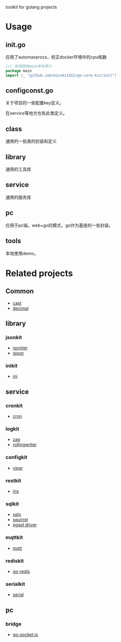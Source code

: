 toolkit for golang projects

# Usage

## init.go
应用了automaxprocs，校正docker环境中的cpu核数

```go
/// 在项目的main中先导入
package main
import (_ "github.com/mizuki1412/go-core-kit/init")
```

## configconst.go
关于项目的一些配置key定义。

在service等地方也有此类定义。

## class
通用的一些类的封装和定义

## library
通用的工具库

## service
通用的服务库

## pc
应用于pc端，web+go的模式，go作为基座的一些封装。

## tools
本地使用demo。

# Related projects

## Common
- [cast](https://github.com/spf13/cast)
- [decimal](https://github.com/shopspring/decimal)

## library

### jsonkit
- [jsoniter](https://github.com/json-iterator/go)
- [gjson](https://github.com/tidwall/gjson)

### inikit
- [ini](https://github.com/go-ini/ini)

## service

### cronkit
- [cron](https://github.com/robfig/cron)

### logkit
- [zap](https://github.com/uber-go/zap)
- [rollingwriter](https://github.com/arthurkiller/rollingwriter)

### configkit
- [viper](https://github.com/spf13/viper)

### restkit
- [iris](https://github.com/kataras/iris)

### sqlkit
- [sqlx](https://github.com/jmoiron/sqlx)
- [squirrel](https://github.com/Masterminds/squirrel)
- [pgsql driver](https://github.com/lib/pq)

### mqttkit
- [mqtt](https://github.com/eclipse/paho.mqtt.golang)

### rediskit
- [go-redis](https://github.com/go-redis/redis/v8)

### serialkit
- [serial](https://go.bug.st/serial)

## pc

### bridge
- [go-socket.io](https://github.com/googollee/go-socket.io)